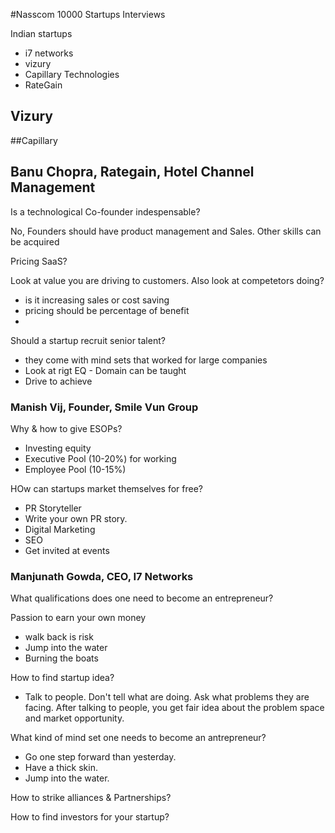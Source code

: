 #Nasscom 10000 Startups Interviews

Indian startups

* i7 networks
* vizury
* Capillary Technologies
* RateGain


## Vizury

##Capillary

## Banu Chopra, Rategain, Hotel Channel Management

Is a technological Co-founder indespensable?

No, Founders should have product management and Sales.  Other skills can be acquired

Pricing SaaS?

Look at value you are driving to customers.  Also look at competetors doing?

* is it increasing sales or cost saving
* pricing should be percentage of benefit
* 

Should a startup recruit senior talent?

* they come with mind sets that worked for large companies
* Look at rigt EQ - Domain can be taught
* Drive to achieve 

### Manish Vij, Founder, Smile Vun Group

Why & how to give ESOPs?

- Investing equity
- Executive Pool (10-20%) for working
- Employee Pool (10-15%)

HOw can startups market themselves for free?
- PR Storyteller
- Write your own PR story. 
- Digital Marketing
- SEO
- Get invited at events

### Manjunath Gowda, CEO, I7 Networks

What qualifications does one need to become an entrepreneur?


Passion to earn your own money 

- walk back  is risk
- Jump into the water
- Burning the boats

How to find startup idea?

- Talk to people.  Don't tell what are doing.  Ask what problems they are facing.  After talking to people, you get fair idea about the problem space and market opportunity.


What kind of mind set one needs to become an antrepreneur?

- Go one step forward than yesterday.  
- Have a thick skin.
- Jump into the water.


How to strike alliances & Partnerships?

How to find investors for your startup?
